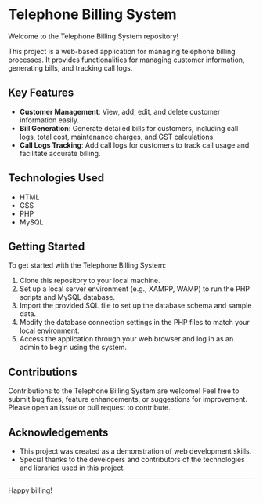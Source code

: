 # Telephone Billing System

Welcome to the Telephone Billing System repository!

This project is a web-based application for managing telephone billing processes. It provides functionalities for managing customer information, generating bills, and tracking call logs.

## Key Features

- **Customer Management**: View, add, edit, and delete customer information easily.
- **Bill Generation**: Generate detailed bills for customers, including call logs, total cost, maintenance charges, and GST calculations.
- **Call Logs Tracking**: Add call logs for customers to track call usage and facilitate accurate billing.

## Technologies Used

- HTML
- CSS
- PHP
- MySQL

## Getting Started

To get started with the Telephone Billing System:

1. Clone this repository to your local machine.
2. Set up a local server environment (e.g., XAMPP, WAMP) to run the PHP scripts and MySQL database.
3. Import the provided SQL file to set up the database schema and sample data.
4. Modify the database connection settings in the PHP files to match your local environment.
5. Access the application through your web browser and log in as an admin to begin using the system.

## Contributions

Contributions to the Telephone Billing System are welcome! Feel free to submit bug fixes, feature enhancements, or suggestions for improvement. Please open an issue or pull request to contribute.

## Acknowledgements

- This project was created as a demonstration of web development skills.
- Special thanks to the developers and contributors of the technologies and libraries used in this project.

---

Happy billing!
